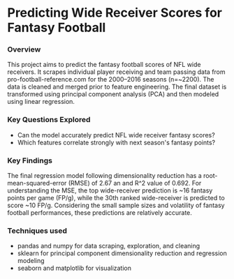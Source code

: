 # Predicting Wide Receiver Scores for Fantasy Football
### Overview
This project aims to predict the fantasy football scores of NFL wide receivers. It scrapes individual player receiving and team passing data from pro-football-reference.com for the 2000–2016 seasons (n=~2200). The data is cleaned and merged prior to feature engineering. The final dataset is transformed using principal component analysis (PCA) and then modeled using linear regression.
### Key Questions Explored
- Can the model accurately predict NFL wide receiver fantasy scores?
- Which features correlate strongly with next season's fantasy points?
### Key Findings
The final regression model following dimensionality reduction has a root-mean-squared-error (RMSE) of 2.67 an and R^2 value of 0.692. For understanding the MSE, the top wide-receiver prediction is ~16 fantasy points per game (FP/g), while the 30th ranked wide-receiver is predicted to score ~10 FP/g. Considering the small sample sizes and volatility of fantasy football performances, these predictions are relatively accurate.
### Techniques used
- pandas and numpy for data scraping, exploration, and cleaning
- sklearn for principal component dimensionality reduction and regression modeling
- seaborn and matplotlib for visualization
